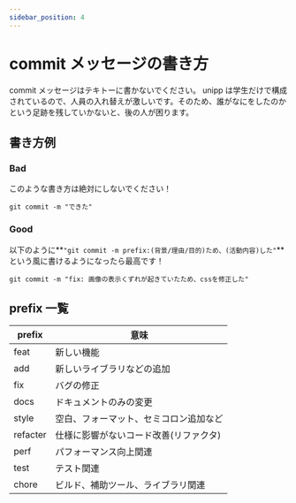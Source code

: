 ```yaml
---
sidebar_position: 4
---
```


# commit メッセージの書き方

commit メッセージはテキトーに書かないでください。
unipp は学生だけで構成されているので、人員の入れ替えが激しいです。そのため、誰がなにをしたのかという足跡を残していかないと、後の人が困ります。
<br/>

## 書き方例

### Bad

このような書き方は絶対にしないでください！

```git
git commit -m "できた"
```

### Good

以下のように**`"git commit -m prefix:(背景/理由/目的)ため、(活動内容)した"`**という風に書けるようになったら最高です！

```git
git commit -m "fix: 画像の表示くずれが起きていたため、cssを修正した"
```

## prefix 一覧

| prefix   | 意味                                   |
| -------- | -------------------------------------- |
| feat     | 新しい機能                             |
| add      | 新しいライブラリなどの追加             |
| fix      | バグの修正                             |
| docs     | ドキュメントのみの変更                 |
| style    | 空白、フォーマット、セミコロン追加など |
| refacter | 仕様に影響がないコード改善(リファクタ) |
| perf     | パフォーマンス向上関連                 |
| test     | テスト関連                             |
| chore    | ビルド、補助ツール、ライブラリ関連     |
